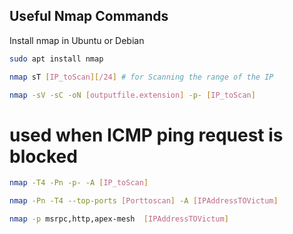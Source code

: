 ## Useful Nmap Commands 
Install nmap in Ubuntu or Debian
```sh
sudo apt install nmap 
```


```bash
nmap sT [IP_toScan][/24] # for Scanning the range of the IP  
```


```bash
nmap -sV -sC -oN [outputfile.extension] -p- [IP_toScan] 
```

# used when ICMP ping request is blocked 
```bash
nmap -T4 -Pn -p- -A [IP_toScan] 
```

```sh
nmap -Pn -T4 --top-ports [Porttoscan] -A [IPAddressTOVictum] 
```

```sh
nmap -p msrpc,http,apex-mesh  [IPAddressTOVictum] 
```

